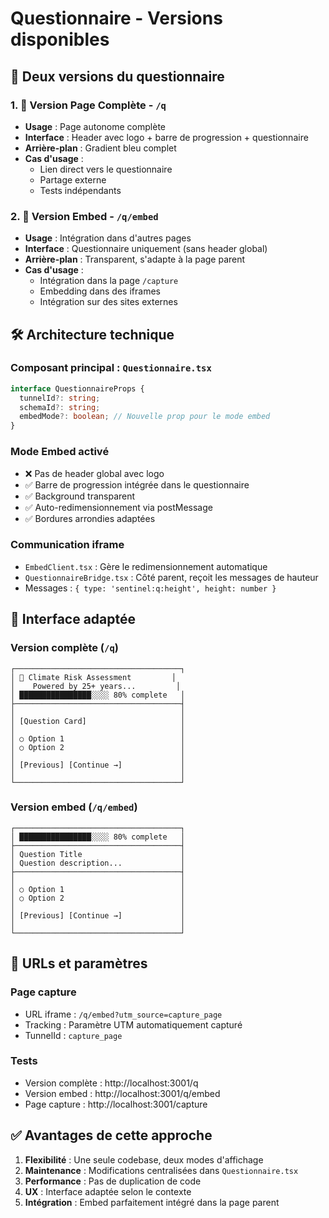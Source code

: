 # Questionnaire - Versions disponibles

## 🎯 Deux versions du questionnaire

### 1. 📄 **Version Page Complète** - `/q`
- **Usage** : Page autonome complète
- **Interface** : Header avec logo + barre de progression + questionnaire
- **Arrière-plan** : Gradient bleu complet
- **Cas d'usage** : 
  - Lien direct vers le questionnaire
  - Partage externe
  - Tests indépendants

### 2. 🔗 **Version Embed** - `/q/embed` 
- **Usage** : Intégration dans d'autres pages
- **Interface** : Questionnaire uniquement (sans header global)
- **Arrière-plan** : Transparent, s'adapte à la page parent
- **Cas d'usage** :
  - Intégration dans la page `/capture`
  - Embedding dans des iframes
  - Intégration sur des sites externes

## 🛠️ Architecture technique

### Composant principal : `Questionnaire.tsx`
```typescript
interface QuestionnaireProps {
  tunnelId?: string;
  schemaId?: string;
  embedMode?: boolean; // Nouvelle prop pour le mode embed
}
```

### Mode Embed activé
- ❌ Pas de header global avec logo
- ✅ Barre de progression intégrée dans le questionnaire
- ✅ Background transparent
- ✅ Auto-redimensionnement via postMessage
- ✅ Bordures arrondies adaptées

### Communication iframe
- `EmbedClient.tsx` : Gère le redimensionnement automatique
- `QuestionnaireBridge.tsx` : Côté parent, reçoit les messages de hauteur
- Messages : `{ type: 'sentinel:q:height', height: number }`

## 🎨 Interface adaptée

### Version complète (`/q`)
```
┌─────────────────────────────────────┐
│ 🏢 Climate Risk Assessment         │
│    Powered by 25+ years...         │
│ ████████████████░░░░ 80% complete   │
├─────────────────────────────────────┤
│                                     │
│ [Question Card]                     │
│                                     │
│ ○ Option 1                          │
│ ○ Option 2                          │
│                                     │
│ [Previous] [Continue →]             │
│                                     │
└─────────────────────────────────────┘
```

### Version embed (`/q/embed`)
```
┌─────────────────────────────────────┐
│ ████████████████░░░░ 80% complete   │
├─────────────────────────────────────┤
│ Question Title                      │
│ Question description...             │
├─────────────────────────────────────┤
│                                     │
│ ○ Option 1                          │
│ ○ Option 2                          │
│                                     │
│ [Previous] [Continue →]             │
│                                     │
└─────────────────────────────────────┘
```

## 📍 URLs et paramètres

### Page capture
- URL iframe : `/q/embed?utm_source=capture_page`
- Tracking : Paramètre UTM automatiquement capturé
- TunnelId : `capture_page`

### Tests
- Version complète : http://localhost:3001/q
- Version embed : http://localhost:3001/q/embed  
- Page capture : http://localhost:3001/capture

## ✅ Avantages de cette approche

1. **Flexibilité** : Une seule codebase, deux modes d'affichage
2. **Maintenance** : Modifications centralisées dans `Questionnaire.tsx`
3. **Performance** : Pas de duplication de code
4. **UX** : Interface adaptée selon le contexte
5. **Intégration** : Embed parfaitement intégré dans la page parent
